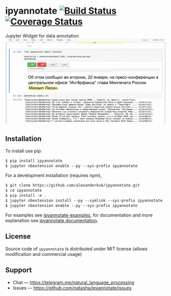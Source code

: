 # ipyannotate [![Build Status](https://travis-ci.org/natasha/ipyannotate.svg?branch=master)](https://travis-ci.org/natasha/ipyannotate) [![Coverage Status](https://coveralls.io/repos/github/natasha/ipyannotate/badge.svg?branch=master)](https://coveralls.io/github/natasha/ipyannotate?branch=master)

Jupyter Widget for data annotation
<img src="docs/i/screencast.gif">

## Installation

To install use pip:

    $ pip install ipyannotate
    $ jupyter nbextension enable --py --sys-prefix ipyannotate


For a development installation (requires npm),

    $ git clone https://github.com/alexanderkuk/ipyannotate.git
    $ cd ipyannotate
    $ pip install -e .
    $ jupyter nbextension install --py --symlink --sys-prefix ipyannotate
    $ jupyter nbextension enable --py --sys-prefix ipyannotate


For examples see [ipyannotate-examples](http://nbviewer.jupyter.org/github/natasha/ipyannotate-examples/tree/master/), for documentation and more explanation see [ipyannotate documentation](http://nbviewer.jupyter.org/github/natasha/ipyannotate/blob/master/docs/index.ipynb).

## License

Source code of `ipyannotate` is distributed under MIT license (allows modification and commercial usage)

## Support

- Chat — https://telegram.me/natural_language_processing
- Issues — https://github.com/natasha/ipyannotate/issues
